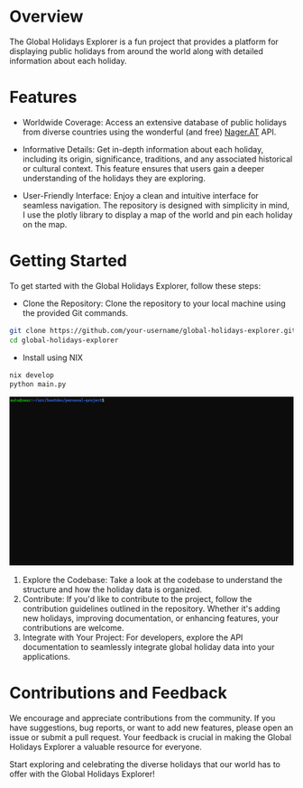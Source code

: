 # Overview

The Global Holidays Explorer is a fun project that provides a platform for displaying public holidays from around the world along with detailed information about each holiday.


# Features

 - Worldwide Coverage: Access an extensive database of public holidays from diverse countries using the wonderful (and free) [Nager.AT](https://date.nager.at/) API.

 - Informative Details: Get in-depth information about each holiday, including its origin, significance, traditions, and any associated historical or cultural context. This feature ensures that users gain a deeper understanding of the holidays they are exploring.

 - User-Friendly Interface: Enjoy a clean and intuitive interface for seamless navigation. The repository is designed with simplicity in mind, I use the plotly library to display a map of the world and pin each holiday on the map.

# Getting Started

To get started with the Global Holidays Explorer, follow these steps:

- Clone the Repository: Clone the repository to your local machine using the provided Git commands.

```bash
git clone https://github.com/your-username/global-holidays-explorer.git
cd global-holidays-explorer
```

- Install using NIX

```sh
nix develop
python main.py
```

![nix develop](./assets/nix_develop.gif)

1. Explore the Codebase: Take a look at the codebase to understand the structure and how the holiday data is organized.
2. Contribute: If you'd like to contribute to the project, follow the contribution guidelines outlined in the repository. Whether it's adding new holidays, improving documentation, or enhancing features, your contributions are welcome.
3. Integrate with Your Project: For developers, explore the API documentation to seamlessly integrate global holiday data into your applications.

# Contributions and Feedback

We encourage and appreciate contributions from the community. If you have suggestions, bug reports, or want to add new features, please open an issue or submit a pull request. Your feedback is crucial in making the Global Holidays Explorer a valuable resource for everyone.

Start exploring and celebrating the diverse holidays that our world has to offer with the Global Holidays Explorer!
